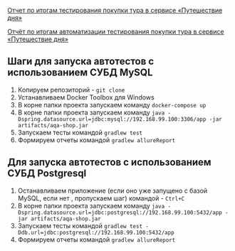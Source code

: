 <a href="https://github.com/asrodionov/Diplom/blob/master/docs/Report.md">Отчет по итогам тестирования покупки тура в сервисе «Путешествие дня»</a>

<a href="https://github.com/asrodionov/Diplom/blob/master/docs/Summary.md">Отчёт по итогам автоматизации тестирования покупки тура в сервисе «Путешествие дня»</a>


## Шаги для запуска автотестов с использованием СУБД MySQL

1. Копируем репозиторий - ```git clone```
2. Устанавливаем Docker Toolbox для Windows
3. В корне папки проекта запускаем команду ```docker-compose up```
4. В корне папки проекта запускаем команду ```java -Dspring.datasource.url=jdbc:mysql://192.168.99.100:3306/app -jar artifacts/aqa-shop.jar```
5. Запускаем тесты командой ```gradlew test```
6. Формируем отчеты командой ```gradlew allureReport```

## Для запуска автотестов с использованием СУБД Postgresql

1. Останавливаем приложение (если оно уже запущено с базой MySQL, если нет , пропускаем шаг) командой - ```Ctrl+C```
2. В корне папки проекта запускаем команду ```java -Dspring.datasource.url=jdbc:postgresql://192.168.99.100:5432/app -jar artifacts/aqa-shop.jar```
3. Запускаем тесты командой ```gradlew test -Ddb.url=jdbc:postgresql://192.168.99.100:5432/app```
4. Формируем отчеты командой ```gradlew allureReport```

